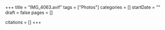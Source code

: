 +++
title = "IMG_4063.avif"
tags = ["Photos"]
categories = []
startDate = ""
draft = false
pages = []

citations = []
+++
